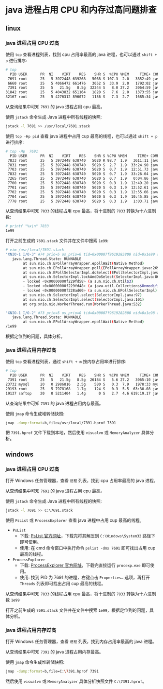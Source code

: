 # java 进程占用 CPU 和内存过高问题排查

## linux

### java 进程占用 CPU 过高

使用 ```top``` 查看进程列表，找到 cpu 占用率最高的 java 进程，也可以通过 ```shift + p``` 进行排序:

```bash
# top
  PID USER      PR  NI    VIRT    RES    SHR S  %CPU %MEM     TIME+ COMMAND                                          
 7691 root      25   5 3972448 639268   5068 S 107.3  2.0   3852:49 java                                             
 6660 root      25   5 4066472 661476   3052 S  33.9  2.0   1792:02 java                                             
 7391 root      25   5   21.5g   8.5g  32344 S   8.0 27.2   3064:59 java                                             
31842 root      25   5 4043832 651164   1828 S   7.6  2.0   1373:55 java                                             
32167 root      25   5 4276312 896072   1136 S   7.3  2.7   1685:34 java 
```

从查询结果中可知 ```7691``` 的 java 进程占用 cpu 最高。

使用 ```jstack``` 命令生成 Java 进程中所有线程的快照:

```bash
jstack -l 7691 >> /usr/local/7691.stack
```

使用 ```top -Hp pid``` 查看 java 进程中占用 cup 最高的线程，也可以通过 ```shift + p``` 进行排序:

```bash
# top -Hp  7691
  PID USER      PR  NI    VIRT    RES    SHR S %CPU %MEM     TIME+ COMMAND                                           
 7833 root      25   5 3972448 638740   5020 R 98.7  1.9   3611:11 java                                              
 7831 root      25   5 3972448 638740   5020 S  2.7  1.9  33:24.90 java                                              
 7703 root      25   5 3972448 638740   5020 S  0.7  1.9  12:51.73 java                                              
 7832 root      25   5 3972448 638740   5020 S  0.7  1.9  33:26.04 java                                              
 7265 root      25   5 3972448 638740   5020 S  0.7  1.9   0:04.86 java                                              
 7700 root      25   5 3972448 638740   5020 S  0.3  1.9  12:49.20 java                                              
 7701 root      25   5 3972448 638740   5020 S  0.3  1.9  12:52.61 java                                              
 7702 root      25   5 3972448 638740   5020 S  0.3  1.9  12:55.66 java                                              
 7704 root      25   5 3972448 638740   5020 S  0.3  1.9  10:45.85 java                                              
 7778 root      25   5 3972448 638740   5020 S  0.3  1.9   1:03.71 java    
```

从查询结果中可知 ```7833``` 的线程占用 cpu 最高，将十进制的 ```7833``` 转换为十六进制数:

```bash
# printf "%x\n" 7833
1e99
```

打开之前生成的 ```7691.stack``` 文件并在文件中搜索 ```1e99```:

```bash
# vim /usr/local/7691.stack
"XNIO-1 I/O-3" #74 prio=5 os_prio=0 tid=0x00007f9619283800 nid=0x1e99 runnable [0x00007f95f842a000]
   java.lang.Thread.State: RUNNABLE
        at sun.nio.ch.EPollArrayWrapper.epollWait(Native Method)
        at sun.nio.ch.EPollArrayWrapper.poll(EPollArrayWrapper.java:269)
        at sun.nio.ch.EPollSelectorImpl.doSelect(EPollSelectorImpl.java:93)
        at sun.nio.ch.SelectorImpl.lockAndDoSelect(SelectorImpl.java:86)
        - locked <0x00000000f229fd58> (a sun.nio.ch.Util$3)
        - locked <0x00000000f229fd48> (a java.util.Collections$UnmodifiableSet)
        - locked <0x00000000f228ad60> (a sun.nio.ch.EPollSelectorImpl)
        at sun.nio.ch.SelectorImpl.select(SelectorImpl.java:97)
        at sun.nio.ch.SelectorImpl.select(SelectorImpl.java:101)
        at org.xnio.nio.WorkerThread.run(WorkerThread.java:532)

"XNIO-1 I/O-2" #73 prio=5 os_prio=0 tid=0x00007f9619282800 nid=0x1e98 runnable [0x00007f95f872d000]
   java.lang.Thread.State: RUNNABLE
        at sun.nio.ch.EPollArrayWrapper.epollWait(Native Method)
/1e99                       
```

根据定位到的问题，具体分析。

### java 进程占用内存过高

使用 ```top``` 查看进程列表，通过 ```shift + m``` 按内存占用率进行排序:

```bash
# top
  PID USER      PR  NI    VIRT    RES    SHR S  %CPU %MEM     TIME+ COMMAND
 7391 root      25   5   21.5g   8.5g  26184 S   5.6 27.2   3065:10 java                                             
23732 mysql     20   0 2986816   2.5g    580 S   0.3  7.9   1978:33 mysqld                                           
29193 root      25   5 7978168   1.7g    124 S   0.3  5.5  63:30.08 java                                             
19137 saftop    20   0 5211404   1.4g      0 S   2.7  4.6 619:19.17 java 
```

从查询结果中可知 ```7391``` 的 java 进程占用内存最高。

使用 ```jmap``` 命令生成堆转储快照:

```bash
jmap -dump:format=b,file=/usr/local/7391.hprof 7391
```

把 ```7391.hprof``` 文件下载到本地，然后使用 ```visualvm``` 或 ```MemoryAnalyzer``` 具体分析。

## windows

### java 进程占用 CPU 过高

打开 Windows 任务管理器，查看 ```进程``` 列表，找到 cpu 占用率最高的 java 进程。

从查询结果中可知 ```7691``` 的 java 进程占用 cpu 最高。

使用 ```jstack``` 命令生成 Java 进程中所有线程的快照:

```bash
jstack -l 7691 >> C:\7691.stack
```

使用 ```PsList``` 或 ```ProcessExplorer``` 查看 java 进程中占用 cup 最高的线程。

- ```PsList```
   - 下载: [PsList 官方网址](https://learn.microsoft.com/zh-cn/sysinternals/downloads/pslist 'PsList 官方网址')，下载完将其解压到 ```C:\Windows\System32``` 路径下即可使用。
   - 使用: 在 cmd 命令窗口中执行命令 ```pslist -dmx 7691``` 即可找出占用 cup 最高的线程。
- ```ProcessExplorer```
   - 下载: [ProcessExplorer 官方网址](https://learn.microsoft.com/zh-cn/sysinternals/downloads/process-explorer 'ProcessExplorer 官方网址')，下载完直接运行 ```procexp.exe``` 即可使用。
   - 使用: 找到 PID 为 7691 的进程，右键点击 ```Properties…``` 选项，再打开 ```Threads``` 列表即可找出占用 cup 最高的线程。

从查询结果中可知 ```7833``` 的线程占用 cpu 最高，将十进制的 ```7833``` 转换为十六进制数 ```1e99```

打开之前生成的 ```7691.stack``` 文件并在文件中搜索 ```1e99```，根据定位到的问题，具体分析。

### java 进程占用内存过高

打开 Windows 任务管理器，查看 ```进程``` 列表，找到内存占用率最高的 java 进程。

从查询结果中可知 ```7391``` 的 java 进程占用内存最高。

使用 ```jmap``` 命令生成堆转储快照:

```bash
jmap -dump:format=b,file=C:\7391.hprof 7391
```

然后使用 ```visualvm``` 或 ```MemoryAnalyzer``` 具体分析快照文件 ```C:\7391.hprof```。
